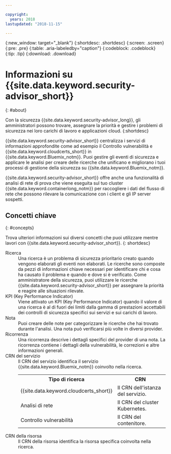 ```yaml
---

copyright:
  years: 2018
lastupdated: "2018-11-15"

---
```


{:new_window: target="_blank"}
{:shortdesc: .shortdesc}
{:screen: .screen}
{:pre: .pre}
{:table: .aria-labeledby="caption"}
{:codeblock: .codeblock}
{:tip: .tip}
{:download: .download}

# Informazioni su {{site.data.keyword.security-advisor_short}}
{: #about}

Con la sicurezza {{site.data.keyword.security-advisor_long}}, gli amministratori possono trovare, assegnare la priorità e gestire i problemi di sicurezza nei loro carichi di lavoro e applicazioni cloud.
{:shortdesc}

{{site.data.keyword.security-advisor_short}} centralizza i servizi di informazioni approfondite come ad esempio il Controllo vulnerabilità e {{site.data.keyword.cloudcerts_short}} in {{site.data.keyword.Bluemix_notm}}. Puoi gestire gli eventi di sicurezza e applicare le analisi per creare delle ricerche che unificano e migliorano i tuoi processi di gestione della sicurezza su {{site.data.keyword.Bluemix_notm}}.

{{site.data.keyword.security-advisor_short}} offre anche una funzionalità di analisi di rete di prova che viene eseguita sul tuo cluster {{site.data.keyword.containerlong_notm}} per raccogliere i dati del flusso di rete che possono rilevare la comunicazione con i client e gli IP server sospetti.

## Concetti chiave
{: #concepts}

Trova ulteriori informazioni sui diversi concetti che puoi utilizzare mentre lavori con {{site.data.keyword.security-advisor_short}}.
{: shortdesc}

<dl>
  <dt>Ricerca</dt>
    <dd>Una ricerca è un problema di sicurezza prioritario creato quando vengono elaborati gli eventi non elaborati. Le ricerche sono composte da pezzi di informazioni chiave necessari per identificare chi e cosa ha causato il problema e quando e dove si è verificato. Come amministratore della sicurezza, puoi utilizzare le ricerche {{site.data.keyword.security-advisor_short}} per assegnare la priorità e reagire alle situazioni rilevate.</dd>
  <dt>KPI (Key Performance Indicator)</dt>
    <dd>Viene attivato un KPI (Key Performance Indicator) quando il valore di una ricerca è al di fuori dei limiti dalla gamma di prestazioni accettabili dei controlli di sicurezza specifici sui servizi e sui carichi di lavoro.</dd>
  <dt>Nota</dt>
    <dd>Puoi creare delle note per categorizzare le ricerche che hai trovato durante l'analisi. Una nota può verificarsi più volte in diversi provider.</dd>
  <dt>Ricorrenza</dt>
    <dd>Una ricorrenza descrive i dettagli specifici del provider di una nota. La ricorrenza contiene i dettagli della vulnerabilità, le correzioni e altre informazioni generali.</dd>
  <dt>CRN del servizio</dt>
    <dd>Il CRN del servizio identifica il servizio {{site.data.keyword.Bluemix_notm}} coinvolto nella ricerca.</br>
      <table>
        <tr>
          <th>Tipo di ricerca</th>
          <th>CRN</th>
        </tr>
        <tr>
          <td>{{site.data.keyword.cloudcerts_short}}</td>
          <td>Il CRN dell'istanza del servizio. </td>
        </tr>
        <tr>
          <td>Analisi di rete </td>
          <td>Il CRN del cluster Kubernetes.</td>
        </tr>
        <tr>
          <td>Controllo vulnerabilità</td>
          <td>Il CRN del contenitore.</td>
        </tr>
      </table></dd>
    <dt>CRN della risorsa</dt>
      <dd>Il CRN della risorsa identifica la risorsa specifica coinvolta nella ricerca.</dd>
</dl>
